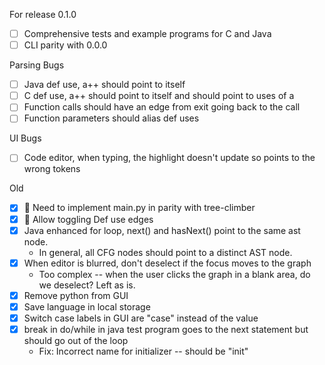 For release 0.1.0
- [ ] Comprehensive tests and example programs for C and Java
- [ ] CLI parity with 0.0.0

Parsing Bugs
- [ ] Java def use, a++ should point to itself
- [ ] C def use, a++ should point to itself and should point to uses of a
- [ ] Function calls should have an edge from exit going back to the call
- [ ] Function parameters should alias def uses

UI Bugs
- [ ] Code editor, when typing, the highlight doesn't update so points to the wrong tokens

Old
- [x] 💪 Need to implement main.py in parity with tree-climber
- [x] 💪 Allow toggling Def use edges
- [x] Java enhanced for loop, next() and hasNext() point to the same ast node.
  - In general, all CFG nodes should point to a distinct AST node.
- [x] When editor is blurred, don't deselect if the focus moves to the graph
  - Too complex -- when the user clicks the graph in a blank area, do we deselect? Left as is.
- [x] Remove python from GUI
- [x] Save language in local storage
- [x] Switch case labels in GUI are "case" instead of the value
- [x] break in do/while in java test program goes to the next statement but should go out of the loop
  - Fix: Incorrect name for initializer -- should be "init"
